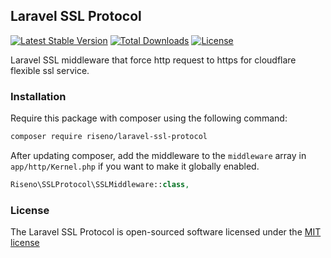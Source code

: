 ## Laravel SSL Protocol
[![Latest Stable Version](https://poser.pugx.org/riseno/laravel-ssl-protocol/v/stable)](https://packagist.org/packages/riseno/laravel-ssl-protocol) [![Total Downloads](https://poser.pugx.org/riseno/laravel-ssl-protocol/downloads)](https://packagist.org/packages/riseno/laravel-ssl-protocol) [![License](https://poser.pugx.org/riseno/laravel-ssl-protocol/license)](https://packagist.org/packages/riseno/laravel-ssl-protocol)

Laravel SSL middleware that force http request to https for cloudflare flexible ssl service.

### Installation

Require this package with composer using the following command:

```bash
composer require riseno/laravel-ssl-protocol
```

After updating composer, add the middleware to the `middleware` array in `app/http/Kernel.php` if you want to make it globally enabled.

```php
Riseno\SSLProtocol\SSLMiddleware::class,
```

### License

The Laravel SSL Protocol is open-sourced software licensed under the [MIT license](http://opensource.org/licenses/MIT)